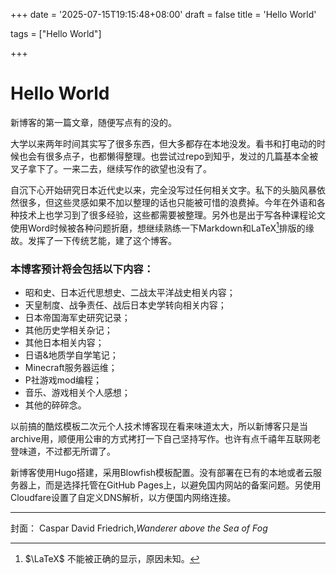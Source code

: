 +++
date = '2025-07-15T19:15:48+08:00'
draft = false
title = 'Hello World'

tags = ["Hello World"]

+++

# Hello World

新博客的第一篇文章，随便写点有的没的。

大学以来两年时间其实写了很多东西，但大多都存在本地没发。看书和打电动的时候也会有很多点子，也都懒得整理。也尝试过repo到知乎，发过的几篇基本全被叉子拿下了。一来二去，继续写作的欲望也没有了。

自沉下心开始研究日本近代史以来，完全没写过任何相关文字。私下的头脑风暴依然很多，但这些灵感如果不加以整理的话也只能被可惜的浪费掉。今年在外语和各种技术上也学习到了很多经验，这些都需要被整理。另外也是出于写各种课程论文使用Word时候被各种问题折磨，想继续熟练一下Markdown和LaTeX[^1]排版的缘故。发挥了一下传统艺能，建了这个博客。

### 本博客预计将会包括以下内容：

- 昭和史、日本近代思想史、二战太平洋战史相关内容；
- 天皇制度、战争责任、战后日本史学转向相关内容；
- 日本帝国海军史研究记录；
- 其他历史学相关杂记；
- 其他日本相关内容；
- 日语&地质学自学笔记；
- Minecraft服务器运维；
- P社游戏mod编程；
- 音乐、游戏相关个人感想；
- 其他的碎碎念。

以前搞的酷炫模板二次元个人技术博客现在看来味道太大，所以新博客只是当archive用，顺便用公审的方式拷打一下自己坚持写作。也许有点千禧年互联网老登味道，不过都无所谓了。

新博客使用Hugo搭建，采用Blowfish模板配置。没有部署在已有的本地或者云服务器上，而是选择托管在GitHub Pages上，以避免国内网站的备案问题。另使用Cloudfare设置了自定义DNS解析，以方便国内网络连接。

------

封面： Caspar David Friedrich,*Wanderer above the Sea of Fog*

[^1]:$\LaTeX$ 不能被正确的显示，原因未知。
